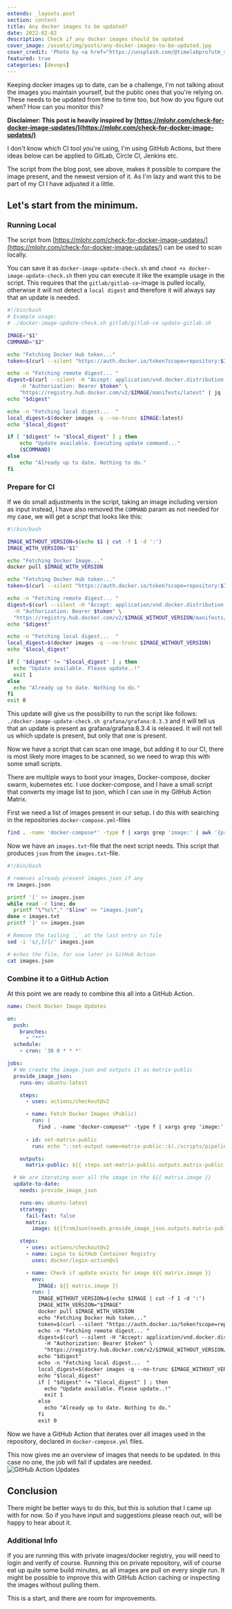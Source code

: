 ```yaml
---
extends: _layouts.post
section: content
title: Any docker images to be updated?
date: 2022-02-02
description: Check if any docker images should be updated
cover_image: /assets/img/posts/any-docker-images-to-be-updated.jpg
cover_credit: 'Photo by <a href="https://unsplash.com/@timelabpro?utm_source=unsplash&utm_medium=referral&utm_content=creditCopyText">Timelab Pro</a> on <a href="https://unsplash.com/s/photos/container?utm_source=unsplash&utm_medium=referral&utm_content=creditCopyText">Unsplash</a>'
featured: true
categories: [devops]
---
```


Keeping docker images up to date, can be a challenge, I'm not talking about the images you maintain yourself, but the public ones that you're relying on. 
These needs to be updated from time to time too, but how do you figure out when? How can you monitor this? 

**Disclaimer: This post is heavily inspired by [https://mlohr.com/check-for-docker-image-updates/](https://mlohr.com/check-for-docker-image-updates/)**

I don't know which CI tool you're using, I'm using GitHub Actions, but there ideas below can be applied to GitLab, Circle CI, Jenkins etc.

The script from the blog post, see above, makes it possible to compare the image present, and the newest version of it.
As I'm lazy and want this to be part of my CI I have adjusted it a little.

## Let's start from the minimum.

### Running Local

The script from [https://mlohr.com/check-for-docker-image-updates/](https://mlohr.com/check-for-docker-image-updates/) can be used to scan locally. 

You can save it as `docker-image-update-check.sh` and `chmod +x docker-image-update-check.sh` then you can execute it like the example usage in the script.
This requires that the `gitlab/gitlab-ce`-image is pulled locally, otherwise it will not detect a `local digest` and therefore it will always say that an update is needed.

```bash
#!/bin/bash
# Example usage:
# ./docker-image-update-check.sh gitlab/gitlab-ce update-gitlab.sh

IMAGE="$1"
COMMAND="$2"

echo "Fetching Docker Hub token..."
token=$(curl --silent "https://auth.docker.io/token?scope=repository:$IMAGE:pull&service=registry.docker.io" | jq -r '.token')

echo -n "Fetching remote digest... "
digest=$(curl --silent -H "Accept: application/vnd.docker.distribution.manifest.v2+json" \
	-H "Authorization: Bearer $token" \
	"https://registry.hub.docker.com/v2/$IMAGE/manifests/latest" | jq -r '.config.digest')
echo "$digest"

echo -n "Fetching local digest...  "
local_digest=$(docker images -q --no-trunc $IMAGE:latest)
echo "$local_digest"

if [ "$digest" != "$local_digest" ] ; then
	echo "Update available. Executing update command..."
	($COMMAND)
else
	echo "Already up to date. Nothing to do."
fi
```

### Prepare for CI

If we do small adjustments in the script, taking an image including version as input instead, I have also removed the `COMMAND` param as not needed for my case, we will
get a script that looks like this: 

```bash
#!/bin/bash

IMAGE_WITHOUT_VERSION=$(echo $1 | cut -f 1 -d ':')
IMAGE_WITH_VERSION="$1"

echo "Fetching Docker Image..."
docker pull $IMAGE_WITH_VERSION

echo "Fetching Docker Hub token..."
token=$(curl --silent "https://auth.docker.io/token?scope=repository:$IMAGE_WITHOUT_VERSION:pull&service=registry.docker.io" | jq -r '.token')

echo -n "Fetching remote digest... "
digest=$(curl --silent -H "Accept: application/vnd.docker.distribution.manifest.v2+json" \
  -H "Authorization: Bearer $token" \
  "https://registry.hub.docker.com/v2/$IMAGE_WITHOUT_VERSION/manifests/latest" | jq -r '.config.digest')
echo "$digest"

echo -n "Fetching local digest...  "
local_digest=$(docker images -q --no-trunc $IMAGE_WITHOUT_VERSION)
echo "$local_digest"

if [ "$digest" != "$local_digest" ] ; then
  echo "Update available. Please update..!"
  exit 1
else
  echo "Already up to date. Nothing to do."
fi
exit 0
```

This update will give us the possibility to run the script like follows: `./docker-image-update-check.sh grafana/grafana:8.3.3` 
and it will tell us that an update is present as grafana/grafana:8.3.4 is released. It will not tell us which update is present, but only
that one is present.

Now we have a script that can scan one image, but adding it to our CI, there is most likely more images to be scanned,
so we need to wrap this with some small scripts.

There are multiple ways to boot your images, Docker-compose, docker swarm, kubernetes etc. 
I use docker-compose, and I have a small script that converts my image list to json, which I can use in my GitHub Action Matrix.

First we need a list of images present in our setup. I do this with searching in the repositories `docker-compose.yml`-files

```bash
find . -name 'docker-compose*' -type f | xargs grep 'image:' | awk '{print $3}' | sed "s/'//g" | sort -n | uniq > images.txt
```

Now we have an `images.txt`-file that the next script needs. This script that produces `json` from the `images.txt`-file.  

```bash 
#!/bin/bash

# removes already present images.json if any
rm images.json

printf '[' >> images.json
while read -r line; do
  printf "\"%s\"," "$line" >> "images.json";
done < images.txt
printf ']' >> images.json

# Remove the tailing `,` at the last entry in file
sed -i 's/,]/]/' images.json

# echos the file, for use later in GitHub Action
cat images.json
```

### Combine it to a GitHub Action

At this point we are ready to combine this all into a GitHub Action.

```yaml 
name: Check Docker Image Updates

on:
  push:
    branches:
      - "**"
  schedule:
    - cron: '30 0 * * *'

jobs:
  # We create the image.json and outputs it as matrix-public
  provide_image_json:
    runs-on: ubuntu-latest

    steps:
      - uses: actions/checkout@v2

      - name: Fetch Docker Images (Public)
        run: |
          find . -name 'docker-compose*' -type f | xargs grep 'image:' | awk '{print $3}' | sed "s/'//g" | sort -n | uniq > images.txt
      
      - id: set-matrix-public
        run: echo "::set-output name=matrix-public::$(./scripts/pipeline/text-to-json-public.sh)"

    outputs:
      matrix-public: ${{ steps.set-matrix-public.outputs.matrix-public }}

  # We are iterating over all the image in the ${{ matrix.image }} 
  update-to-date:
    needs: provide_image_json

    runs-on: ubuntu-latest
    strategy:
      fail-fast: false
      matrix:
        image: ${{fromJson(needs.provide_image_json.outputs.matrix-public)}}

    steps:
      - uses: actions/checkout@v2
      - name: Login to GitHub Container Registry
        uses: docker/login-action@v1

      - name: Check if update exists for image ${{ matrix.image }}
        env:
          IMAGE: ${{ matrix.image }}
        run: |
          IMAGE_WITHOUT_VERSION=$(echo $IMAGE | cut -f 1 -d ':')
          IMAGE_WITH_VERSION="$IMAGE"
          docker pull $IMAGE_WITH_VERSION
          echo "Fetching Docker Hub token..."
          token=$(curl --silent "https://auth.docker.io/token?scope=repository:$IMAGE_WITHOUT_VERSION:pull&service=registry.docker.io" | jq -r '.token')
          echo -n "Fetching remote digest... "
          digest=$(curl --silent -H "Accept: application/vnd.docker.distribution.manifest.v2+json" \
            -H "Authorization: Bearer $token" \
            "https://registry.hub.docker.com/v2/$IMAGE_WITHOUT_VERSION/manifests/latest" | jq -r '.config.digest')
          echo "$digest"
          echo -n "Fetching local digest...  "
          local_digest=$(docker images -q --no-trunc $IMAGE_WITHOUT_VERSION)
          echo "$local_digest"
          if [ "$digest" != "$local_digest" ] ; then
            echo "Update available. Please update..!"
            exit 1
          else
            echo "Already up to date. Nothing to do."
          fi
          exit 0
```

Now we have a GitHub Action that iterates over all images used in the repository, declared in `docker-compose.yml` files.

This now gives me an overview of images that needs to be updated. In this case no one, the job will fail if updates are needed.
![GitHub Action Updates](/assets/img/posts/gha_updates_action.png "GitHub Action Updates")

## Conclusion

There might be better ways to do this, but this is solution that I came up with for now.
So if you have input and suggestions please reach out, will be happy to hear about it.

### Additional Info
If you are running this with private images/docker registry, you will need to login and verify of course. Running this on private
repository, will of course eat up quite some build minutes, as all images are pull on every single run. It might be possible to improve this with 
GitHub Action caching or inspecting the images without pulling them.

This is a start, and there are room for improvements.




